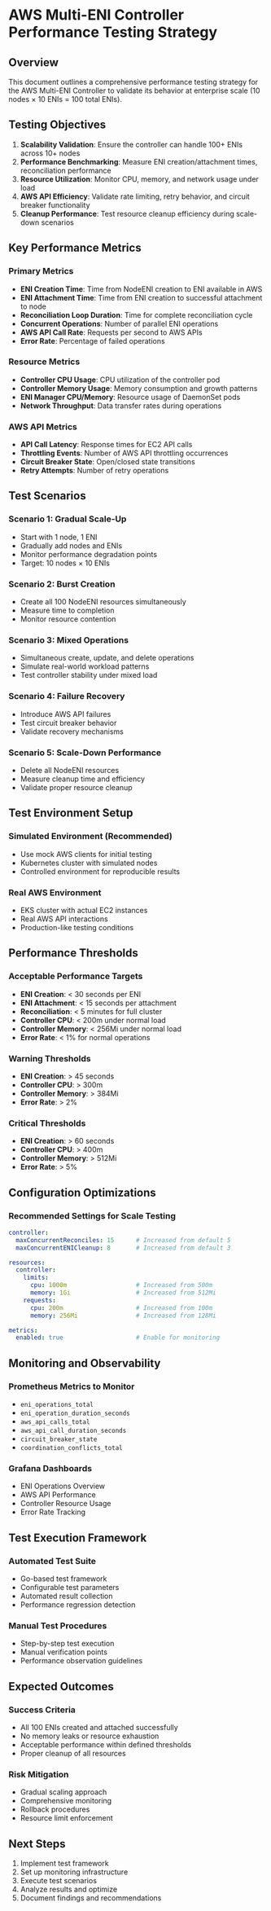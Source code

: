 # AWS Multi-ENI Controller Performance Testing Strategy

## Overview

This document outlines a comprehensive performance testing strategy for the AWS Multi-ENI Controller to validate its behavior at enterprise scale (10 nodes × 10 ENIs = 100 total ENIs).

## Testing Objectives

1. **Scalability Validation**: Ensure the controller can handle 100+ ENIs across 10+ nodes
2. **Performance Benchmarking**: Measure ENI creation/attachment times, reconciliation performance
3. **Resource Utilization**: Monitor CPU, memory, and network usage under load
4. **AWS API Efficiency**: Validate rate limiting, retry behavior, and circuit breaker functionality
5. **Cleanup Performance**: Test resource cleanup efficiency during scale-down scenarios

## Key Performance Metrics

### Primary Metrics
- **ENI Creation Time**: Time from NodeENI creation to ENI available in AWS
- **ENI Attachment Time**: Time from ENI creation to successful attachment to node
- **Reconciliation Loop Duration**: Time for complete reconciliation cycle
- **Concurrent Operations**: Number of parallel ENI operations
- **AWS API Call Rate**: Requests per second to AWS APIs
- **Error Rate**: Percentage of failed operations

### Resource Metrics
- **Controller CPU Usage**: CPU utilization of the controller pod
- **Controller Memory Usage**: Memory consumption and growth patterns
- **ENI Manager CPU/Memory**: Resource usage of DaemonSet pods
- **Network Throughput**: Data transfer rates during operations

### AWS API Metrics
- **API Call Latency**: Response times for EC2 API calls
- **Throttling Events**: Number of AWS API throttling occurrences
- **Circuit Breaker State**: Open/closed state transitions
- **Retry Attempts**: Number of retry operations

## Test Scenarios

### Scenario 1: Gradual Scale-Up
- Start with 1 node, 1 ENI
- Gradually add nodes and ENIs
- Monitor performance degradation points
- Target: 10 nodes × 10 ENIs

### Scenario 2: Burst Creation
- Create all 100 NodeENI resources simultaneously
- Measure time to completion
- Monitor resource contention

### Scenario 3: Mixed Operations
- Simultaneous create, update, and delete operations
- Simulate real-world workload patterns
- Test controller stability under mixed load

### Scenario 4: Failure Recovery
- Introduce AWS API failures
- Test circuit breaker behavior
- Validate recovery mechanisms

### Scenario 5: Scale-Down Performance
- Delete all NodeENI resources
- Measure cleanup time and efficiency
- Validate proper resource cleanup

## Test Environment Setup

### Simulated Environment (Recommended)
- Use mock AWS clients for initial testing
- Kubernetes cluster with simulated nodes
- Controlled environment for reproducible results

### Real AWS Environment
- EKS cluster with actual EC2 instances
- Real AWS API interactions
- Production-like testing conditions

## Performance Thresholds

### Acceptable Performance Targets
- **ENI Creation**: < 30 seconds per ENI
- **ENI Attachment**: < 15 seconds per attachment
- **Reconciliation**: < 5 minutes for full cluster
- **Controller CPU**: < 200m under normal load
- **Controller Memory**: < 256Mi under normal load
- **Error Rate**: < 1% for normal operations

### Warning Thresholds
- **ENI Creation**: > 45 seconds
- **Controller CPU**: > 300m
- **Controller Memory**: > 384Mi
- **Error Rate**: > 2%

### Critical Thresholds
- **ENI Creation**: > 60 seconds
- **Controller CPU**: > 400m
- **Controller Memory**: > 512Mi
- **Error Rate**: > 5%

## Configuration Optimizations

### Recommended Settings for Scale Testing
```yaml
controller:
  maxConcurrentReconciles: 15      # Increased from default 5
  maxConcurrentENICleanup: 8       # Increased from default 3

resources:
  controller:
    limits:
      cpu: 1000m                   # Increased from 500m
      memory: 1Gi                  # Increased from 512Mi
    requests:
      cpu: 200m                    # Increased from 100m
      memory: 256Mi                # Increased from 128Mi

metrics:
  enabled: true                    # Enable for monitoring
```

## Monitoring and Observability

### Prometheus Metrics to Monitor
- `eni_operations_total`
- `eni_operation_duration_seconds`
- `aws_api_calls_total`
- `aws_api_call_duration_seconds`
- `circuit_breaker_state`
- `coordination_conflicts_total`

### Grafana Dashboards
- ENI Operations Overview
- AWS API Performance
- Controller Resource Usage
- Error Rate Tracking

## Test Execution Framework

### Automated Test Suite
- Go-based test framework
- Configurable test parameters
- Automated result collection
- Performance regression detection

### Manual Test Procedures
- Step-by-step test execution
- Manual verification points
- Performance observation guidelines

## Expected Outcomes

### Success Criteria
- All 100 ENIs created and attached successfully
- No memory leaks or resource exhaustion
- Acceptable performance within defined thresholds
- Proper cleanup of all resources

### Risk Mitigation
- Gradual scaling approach
- Comprehensive monitoring
- Rollback procedures
- Resource limit enforcement

## Next Steps

1. Implement test framework
2. Set up monitoring infrastructure
3. Execute test scenarios
4. Analyze results and optimize
5. Document findings and recommendations
